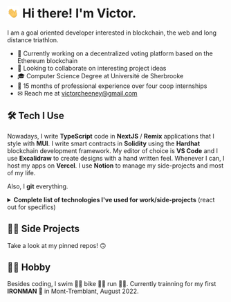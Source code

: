 # <img src="wave.gif" width="28px"> Hi there! I'm Victor.

I am a goal oriented developer interested in blockchain, the web and long distance triathlon.

- 🔭 Currently working on a decentralized voting platform based on the Ethereum blockchain
- 👯 Looking to collaborate on interesting project ideas
- 🎓 Computer Science Degree at Université de Sherbrooke
- 👔 15 months of professional experience over four coop internships
- ✉ Reach me at victorcheeney@gmail.com

## 🛠 Tech I Use

Nowadays, I write **TypeScript** code in **NextJS** / **Remix** applications that I style with **MUI**. I write smart contracts in **Solidity** using the **Hardhat** blockchain development framework. My editor of choice is **VS Code** and I use **Excalidraw** to create designs with a hand written feel. Whenever I can, I host my apps on **Vercel**. I use **Notion** to manage my side-projects and most of my life.

Also, I **git** everything.

<details>
      <summary><b>Complete list of technologies I've used for work/side-projects</b> (react out for specifics)</summary>
      <table>
        <tr>
          <th>Languages</th>
          <td>
            <!-- TypeScript -->
            <!-- <a href="#"> -->
              <img
                src="https://img.shields.io/badge/typescript-%23007ACC.svg?style=for-the-badge&logo=typescript&logoColor=white"
              />
            <!-- </a> -->
            <!-- C# -->
            <!-- <a href="#"> -->
              <img
                src="https://img.shields.io/badge/c%23-%23239120.svg?style=for-the-badge&logo=c-sharp&logoColor=white"
              />
            <!-- </a> -->
          </td>
        </tr>
        <tr>
          <th>Web Libs & Frameworks</th>
          <td>
            <!-- React -->
            <!-- <a href="#"> -->
              <img
                src="https://img.shields.io/badge/react-%2320232a.svg?style=for-the-badge&logo=react&logoColor=%2361DAFB"
              />
            <!-- </a> -->
            <!-- NextJS -->
            <!-- <a href="#"> -->
              <img
                src="https://img.shields.io/badge/Next-black?style=for-the-badge&logo=next.js&logoColor=white"
              />
            <!-- </a> -->
            <!-- Remix -->
            <!-- <a href="#"> -->
              <img
                src="https://img.shields.io/badge/-Remix-%23000000?style=for-the-badge&logo=data%3Aimage%2Fpng%3Bbase64%2CiVBORw0KGgoAAAANSUhEUgAAAA4AAAAOCAYAAAAfSC3RAAAACXBIWXMAAAsTAAALEwEAmpwYAAAAAXNSR0IArs4c6QAAAARnQU1BAACxjwv8YQUAAACuSURBVHgBnVLBDcIwDLRR%2FzCCR%2BgIsEE3oCOwAaMwAiPQTSgbZINwRjGyoqSJetI18kXXnl0zATHGEw5lCYGZQ%2FEGxjlu4w3e9xgND%2FNwMo44pkrUKyiuFkT%2FUAvaf%2FbVWfUDtZEPbdXH0Ih6BM%2FehJiLj9MznBco5umJahBf2FRrC6Ca%2FoIx1QuiXqgHeOnNLwL5qBCmtB3Gp%2FOGLMEPgxOE2vgbqz2il7V0Z%2FoX0PPOgs%2BxJIIAAAAASUVORK5CYII%3D&logoColor=white"
              />
            <!-- </a> -->
            <!-- Angular -->
            <!-- <a href="#"> -->
              <img
                src="https://img.shields.io/badge/angular-%23DD0031.svg?style=for-the-badge&logo=angular&logoColor=white"
              />
            <!-- </a> -->
            <!-- .NET -->
            <!-- <a href="#"> -->
              <img
                src="https://img.shields.io/badge/.NET-5C2D91?style=for-the-badge&logo=.net&logoColor=white"
              />
            <!-- </a> -->
          </td>
        </tr>
        <tr>
          <th>Database Systems</th>
          <td>
            <!-- MongoDB -->
            <!-- <a href="#"> -->
              <img
                src="https://img.shields.io/badge/MongoDB-%234ea94b.svg?style=for-the-badge&logo=mongodb&logoColor=white"
              />
            <!-- </a> -->
            <!-- PostgreSQL -->
            <!-- <a href="#"> -->
              <img
                src="https://img.shields.io/badge/postgres-%23316192.svg?style=for-the-badge&logo=postgresql&logoColor=white"
              />
            <!-- </a> -->
            <!-- MySQL -->
            <!-- <a href="#"> -->
              <img
                src="https://img.shields.io/badge/mysql-%234479a1.svg?style=for-the-badge&logo=mysql&logoColor=white"
              />
            <!-- </a> -->
          </td>
        </tr>
        <tr>
          <th>Blockchain</th>
          <td>
            <!-- Solidity -->
            <!-- <a href="#"> -->
              <img
                src="https://img.shields.io/badge/Solidity-%23363636.svg?style=for-the-badge&logo=solidity&logoColor=white"
              />
            <!-- </a> -->
            <!-- Hardhat -->
            <!-- <a href="#"> -->
              <img
                src="https://img.shields.io/badge/-Hardhat-%23FEDD00?style=for-the-badge&logo=ethereum&logoColor=black"
              />
            <!-- </a> -->
            <!-- Ethers.js -->
            <!-- <a href="#"> -->
              <img
                src="https://img.shields.io/badge/-Ethers.js-%23381c9c?style=for-the-badge&logo=ethereum&logoColor=whit"
              />
            <!-- </a> -->
            <!-- Truffle Suite -->
            <!-- <a href="#"> -->
              <img
                src="https://img.shields.io/badge/-Truffle_Suite-%2360444c?style=for-the-badge&logo=ethereum&logoColor=white"
              />
            <!-- </a> -->
            <!-- Web3.js -->
            <!-- <a href="#"> -->
              <img
                src="https://img.shields.io/badge/-Web3.js-%23487cbc?style=for-the-badge&logo=web3.js&logoColor=white"
              />
            <!-- </a> -->
          </td>
        </tr>
        <tr>
          <th>Styling</th>
          <td>
            <!-- MUI -->
            <!-- <a href="#"> -->
              <img
                src="https://img.shields.io/badge/MUI-%230081CB.svg?style=for-the-badge&logo=material-ui&logoColor=white"
              />
            <!-- </a> -->
            <!-- TailwindCSS -->
            <!-- <a href="#"> -->
              <img
                src="https://img.shields.io/badge/tailwindcss-%2338B2AC.svg?style=for-the-badge&logo=tailwind-css&logoColor=white"
              />
            <!-- </a> -->
            <!-- ChakraUI -->
            <!-- <a href="#"> -->
              <img
                src="https://img.shields.io/badge/chakra-%234ED1C5.svg?style=for-the-badge&logo=chakraui&logoColor=white"
              />
            <!-- </a> -->
          </td>
        </tr>
        <tr>
          <th>Mobile</th>
          <td>
            <!-- Expo -->
            <!-- <a href="#"> -->
              <img
                src="https://img.shields.io/badge/expo-1C1E24?style=for-the-badge&logo=expo&logoColor=#D04A37"
              />
            <!-- </a> -->
            <!-- React Native -->
            <!-- <a href="#"> -->
              <img
                src="https://img.shields.io/badge/react_native-%2320232a.svg?style=for-the-badge&logo=react&logoColor=%2361DAFB"
              />
            <!-- </a> -->
          </td>
        </tr>
        <tr>
          <th>Cloud Providers</th>
          <td>
            <!-- Vercel -->
            <!-- <a href="#"> -->
              <img
                src="https://img.shields.io/badge/vercel-%23000000.svg?style=for-the-badge&logo=vercel&logoColor=white"
              />
            <!-- </a> -->
            <!-- AWS -->
            <!-- <a href="#"> -->
              <img
                src="https://img.shields.io/badge/AWS-%23FF9900.svg?style=for-the-badge&logo=amazon-aws&logoColor=white"
              />
            <!-- </a> -->
            <!-- Firebase -->
            <!-- <a href="#"> -->
              <img
                src="https://img.shields.io/badge/firebase-%23039BE5.svg?style=for-the-badge&logo=firebase"
              />
            <!-- </a> -->
          </td>
        </tr>
        <tr>
          <th>Software</th>
          <td>
            <!-- VS Code -->
            <!-- <a href="#"> -->
              <img
                src="https://img.shields.io/badge/Visual%20Studio%20Code-0078d7.svg?style=for-the-badge&logo=visual-studio-code&logoColor=white"
              />
            <!-- </a> -->
            <!-- Excalidraw -->
            <!-- <a href="#"> -->
              <img
                src="https://img.shields.io/badge/Excalidraw-ddd.svg?style=for-the-badge&logoColor=black"
              />
            <!-- </a> -->
            <!-- Figma -->
            <!-- <a href="#"> -->
              <img
                src="https://img.shields.io/badge/figma-%23F24E1E.svg?style=for-the-badge&logo=figma&logoColor=white"
              />
            <!-- </a> -->
          </td>
        </tr>
        <tr>
          <th>Others</th>
          <td>
            <!-- Git -->
            <!-- <a href="#"> -->
              <img
                src="https://img.shields.io/badge/git-%23F05033.svg?style=for-the-badge&logo=git&logoColor=white"
              />
            <!-- </a> -->
            <!-- ESlint -->
            <!-- <a href="#"> -->
              <img
                src="https://img.shields.io/badge/ESLint-4B3263?style=for-the-badge&logo=eslint&logoColor=white"
              />
            <!-- </a> -->
            <!-- Prettier -->
            <!-- <a href="#"> -->
              <img
                src="https://img.shields.io/badge/Prettier-1d2a34?style=for-the-badge&logo=prettier&logoColor=white"
              />
            <!-- </a> -->
            <!-- Jest -->
            <!-- <a href="#"> -->
              <img
                src="https://img.shields.io/badge/-jest-%23C21325?style=for-the-badge&logo=jest&logoColor=white"
              />
            <!-- </a> -->
            <!-- Mocha -->
            <!-- <a href="#"> -->
              <img
                src="https://img.shields.io/badge/-mocha-%238D6748?style=for-the-badge&logo=mocha&logoColor=white"
              />
            <!-- </a> -->
            <!-- Prisma -->
            <!-- <a href="#"> -->
              <img
                src="https://img.shields.io/badge/Prisma-3982CE?style=for-the-badge&logo=Prisma&logoColor=white"
              />
            <!-- </a> -->
            <!-- Puppeteer -->
            <!-- <a href="#"> -->
              <img
                src="https://img.shields.io/badge/Puppeteer-40B5A4?style=for-the-badge&logo=Puppeteer&logoColor=white"
              />
            <!-- </a> -->
            <!-- Notion -->
            <!-- <a href="#"> -->
              <img
                src="https://img.shields.io/badge/Notion-%23000000.svg?style=for-the-badge&logo=notion&logoColor=white"
              />
            <!-- </a> -->
          </td>
        </tr>
      </table>
    </details>

## 👨‍💻 Side Projects

Take a look at my pinned repos! 🙃

## 🚴‍♂️ Hobby

Besides coding, I swim 🏊‍♂️ bike 🚴‍♂️ run 🏃‍♂️. Currently trainning for my first **IRONMAN** 🏁 in Mont-Tremblant, August 2022.
